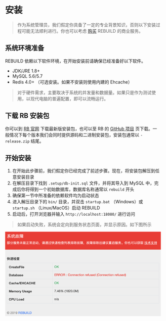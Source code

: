 # 安装

> 作为系统管理员，我们假定你具备了一定的专业背景知识，否则以下安装过程可能无法顺利进行。你也可以考虑 [购买](https://getrebuild.com/#pricing-plans) REBUILD 的商业服务。



## 系统环境准备

REBUILD 依赖以下软件环境，在开始安装前请确保已经准备好以下软件。

- JDK/JRE 1.8+
- MySQL 5.6/5.7
- Redis 4.0+ （可选安装。如果不安装则使用内建的 Ehcache）

>对于硬件需求，主要取决于系统的并发量和数据量。如果只是作为测试使用，以现代电脑的普遍配置，即可以流畅运行。



## 下载 RB 安装包

你可以到 [RB 官网](https://getrebuild.com/download) 下载最新版安装包，也可以至 RB 的 [GitHub 项目](https://github.com/getrebuild/rebuild/) 页下载。一般情况下每个版本我们会同时提供源码和二进制安装包，安装包通常以 `-release.zip` 结尾。



## 开始安装

1. 在开始此步骤前，我们假定你已经完成了前述步骤。现在，将安装包解压到任意安装目录 
2. 在解压目录下找到 `.setup/db-init.sql` 文件，并将其导入到 MySQL 中，完成后你将得到一个初始数据库，数据库名称通常以 `rebuild` 开头
3. 确保第一节中所准备的依赖软件均为启动状态
4. 进入解压目录下的 `bin/` 目录，并双击 `startup.bat` （Windows）或 `startup.sh` （Linux/MacOS）启动 REBUILD
5. 启动后，打开浏览器并输入 `http://localhost:18080/` 进行访问

> 如果启动失败，系统会定向到服务状态页面，并显示原因。如下图所示

![ServerStatue](../images/F9AF4255-2777-4001-BE62-0B2A33913ED1.png)
